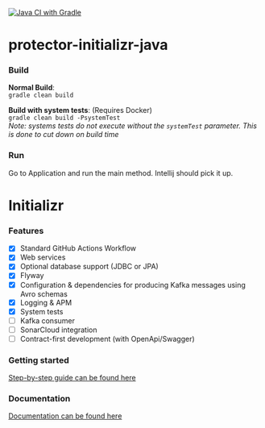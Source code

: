 [![Java CI with Gradle](https://github.com/protectorinsurance/protector-initializr-java/actions/workflows/gradle.yml/badge.svg)](https://github.com/protectorinsurance/protector-initializr-java/actions/workflows/gradle.yml)

# protector-initializr-java

### Build

**Normal Build**:  
`gradle clean build`

**Build with system tests**: (Requires Docker)  
`gradle clean build -PsystemTest`  
_Note: systems tests do not execute without the `systemTest` parameter. This is done to cut down on build time_

### Run

Go to Application and run the main method. Intellij should pick it up.

[comment]: # (INITIALIZR:INITIALIZR-DEMO)

# Initializr

### Features

- [x] Standard GitHub Actions Workflow
- [x] Web services
- [x] Optional database support (JDBC or JPA)
- [x] Flyway
- [x] Configuration & dependencies for producing Kafka messages using Avro schemas
- [x] Logging & APM
- [x] System tests
- [ ] Kafka consumer
- [ ] SonarCloud integration
- [ ] Contract-first development (with OpenApi/Swagger)

### Getting started

[Step-by-step guide can be found here](https://github.com/protectorinsurance/protector-initializr-java/wiki/Getting-started)

### Documentation

[Documentation can be found here](https://github.com/protectorinsurance/protector-initializr-java/wiki)

[comment]: # (INITIALIZR:INITIALIZR-DEMO)